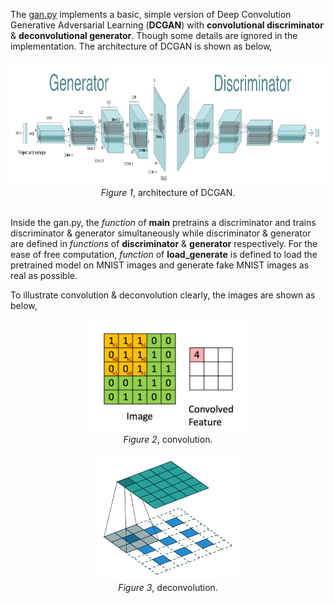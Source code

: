 The [gan.py](gan.py) implements a basic, simple version of Deep Convolution Generative Adversarial Learning (**DCGAN**) 
with **convolutional discriminator** & **deconvolutional generator**. Though some details are ignored in the implementation. The architecture of DCGAN is shown as below,
<p align="center">
<img src="imgs/DCGAN.png" width="750" height="200"><br/>
<i>Figure 1</i>, architecture of DCGAN.<br/><br/>
</p>

Inside the gan.py, the *function* of **main** pretrains a discriminator and trains discriminator & generator simultaneously while discriminator & generator 
are defined in *functions* of **discriminator** & **generator** respectively. For the ease of free computation, *function* of **load_generate** is defined to load the pretrained model on MNIST images and generate fake MNIST images as real as possible.

To illustrate convolution & deconvolution clearly, the images are shown as below,
<p align="center">
<img src="imgs/convolution.gif" width="250" height="180"><br/>
<i>Figure 2</i>, convolution.<br/><br/>
<img src="imgs/deconvolution.gif" width="230" height="200"><br/>
<i>Figure 3</i>, deconvolution.<br/><br/>
</p>
